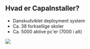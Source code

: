 ## Hvad er CapaInstaller?

- Danskudviklet deployment system
- Ca. 38 forksellige skoler
- Ca. 5000 aktive pc'er (7000 i alt)
<img src="{{asset_folder}}/Unit_count.png" data-autoplay>